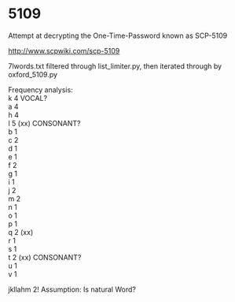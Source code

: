 # 5109
Attempt at decrypting the One-Time-Password known as SCP-5109

http://www.scpwiki.com/scp-5109

7lwords.txt filtered through list_limiter.py, then iterated through by oxford_5109.py  

Frequency analysis:  
k 4 VOCAL?  
a 4  
h 4  
l 5 (xx) CONSONANT?  
b 1  
c 2  
d 1  
e 1  
f 2  
g 1  
i 1  
j 2  
m 2  
n 1  
o 1  
p 1  
q 2 (xx)  
r 1  
s 1  
t 2 (xx) CONSONANT?  
u 1  
v 1  

jkllahm 2! Assumption: Is natural Word?

